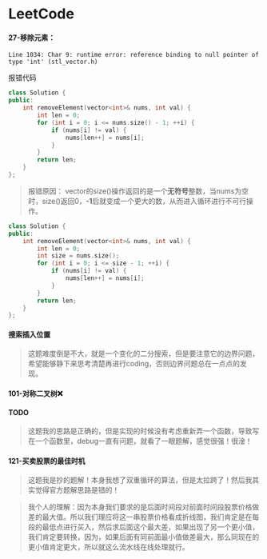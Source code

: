 # LeetCode



#### 27-移除元素：
`Line 1034: Char 9: runtime error: reference binding to null pointer of type 'int' (stl_vector.h)`

报错代码
```C++
class Solution {
public:
    int removeElement(vector<int>& nums, int val) {
        int len = 0;
        for (int i = 0; i <= nums.size() - 1; ++i) {
            if (nums[i] != val) {
                nums[len++] = nums[i];
            }
        }
        return len;
    }
};
``` 
> 报错原因： vector的size()操作返回的是一个**无符号**整数，当nums为空时，size()返回0，**-1**后就变成一个更大的数，从而进入循环进行不可行操作。

```C++
class Solution {
public:
    int removeElement(vector<int>& nums, int val) {
        int len = 0;
        int size = nums.size();
        for (int i = 0; i <= size - 1; ++i) {
            if (nums[i] != val) {
                nums[len++] = nums[i];
            }
        }
        return len;
    }
};

```


#### 搜索插入位置
> 这题难度倒是不大，就是一个变化的二分搜索，但是要注意它的边界问题，希望能够静下来思考清楚再进行coding，否则边界问题总在一点点的发现。


#### 101-对称二叉树:x:
#### TODO
> 这题我的思路是正确的，但是实现的时候没有考虑重新弄一个函数，导致写在一个函数里，debug一直有问题，就看了一眼题解，感觉很强！很淦！


#### 121-买卖股票的最佳时机
> 这题我是抄的题解！本身我想了双重循环的算法，但是太拉跨了！然后我其实觉得官方题解思路是错的！

> 我个人的理解：因为本身我们要求的是后面时间段对前面时间段股票价格做差的最大值。所以我们理应将这一串股票价格看成折线图，我们肯定是在每段的最低点进行买入，然后求后面这个最大差，如果出现了另一个更小值，我们肯定要转换，因为，如果后面有同前面最小值做差最大，那么同现在的更小值肯定更大，所以就这么流水线在线处理就行。
